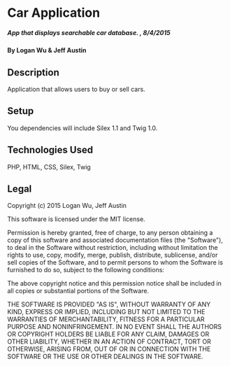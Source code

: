 # Car Application

##### App that displays searchable car database. , 8/4/2015

#### By Logan Wu & Jeff Austin

## Description
Application that allows users to buy or sell cars.

## Setup
You dependencies will include Silex 1.1 and Twig 1.0. 

## Technologies Used

PHP, HTML, CSS, Silex, Twig

## Legal

Copyright (c) 2015 Logan Wu, Jeff Austin

This software is licensed under the MIT license.

Permission is hereby granted, free of charge, to any person obtaining a copy of this software and associated documentation files (the "Software"), to deal in the Software without restriction, including without limitation the rights to use, copy, modify, merge, publish, distribute, sublicense, and/or sell copies of the Software, and to permit persons to whom the Software is furnished to do so, subject to the following conditions:

The above copyright notice and this permission notice shall be included in all copies or substantial portions of the Software.

THE SOFTWARE IS PROVIDED "AS IS", WITHOUT WARRANTY OF ANY KIND, EXPRESS OR IMPLIED, INCLUDING BUT NOT LIMITED TO THE WARRANTIES OF MERCHANTABILITY, FITNESS FOR A PARTICULAR PURPOSE AND NONINFRINGEMENT. IN NO EVENT SHALL THE AUTHORS OR COPYRIGHT HOLDERS BE LIABLE FOR ANY CLAIM, DAMAGES OR OTHER LIABILITY, WHETHER IN AN ACTION OF CONTRACT, TORT OR OTHERWISE, ARISING FROM, OUT OF OR IN CONNECTION WITH THE SOFTWARE OR THE USE OR OTHER DEALINGS IN THE SOFTWARE.
